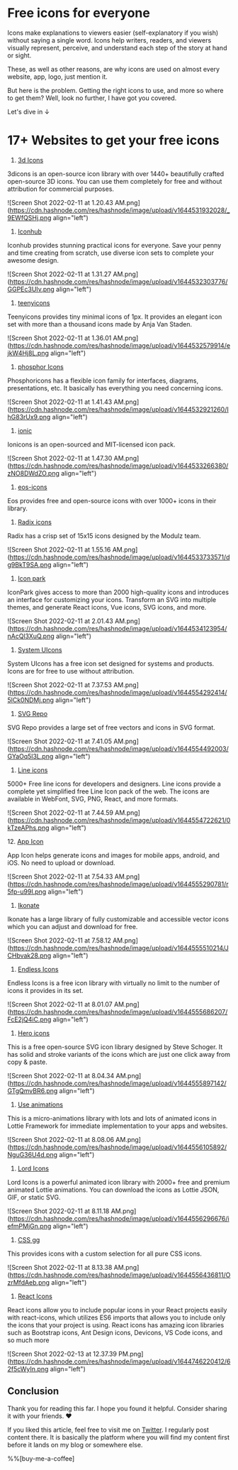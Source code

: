 # Free icons for everyone

Icons make explanations to viewers easier (self-explanatory if you wish) without saying a single word. Icons help writers, readers, and viewers visually represent, perceive, and understand each step of the story at hand or sight.

These, as well as other reasons, are why icons are used on almost every website, app, logo, just mention it.

But here is the problem. Getting the right icons to use, and more so where to get them? Well, look no further, I have got you covered.

Let's dive in ↓

# 17+ Websites to get your free icons

1. [3d Icons](https://3dicons.co)
    

3dicons is an open-source icon library with over 1440+ beautifully crafted open-source 3D icons. You can use them completely for free and without attribution for commercial purposes.

![Screen Shot 2022-02-11 at 1.20.43 AM.png](https://cdn.hashnode.com/res/hashnode/image/upload/v1644531932028/_9EWfQSHj.png align="left")

1. [Iconhub](https://iconhub.io/)
    

Iconhub provides stunning practical icons for everyone. Save your penny and time creating from scratch, use diverse icon sets to complete your awesome design.

![Screen Shot 2022-02-11 at 1.31.27 AM.png](https://cdn.hashnode.com/res/hashnode/image/upload/v1644532303776/GGPEc3UIv.png align="left")

1. [teenyicons](https://teenyicons.com/)
    

Teenyicons provides tiny minimal icons of 1px. It provides an elegant icon set with more than a thousand icons made by Anja Van Staden.

![Screen Shot 2022-02-11 at 1.36.01 AM.png](https://cdn.hashnode.com/res/hashnode/image/upload/v1644532579914/ejkW4Hj8L.png align="left")

1. [phosphor Icons](https://phosphoricons.com/)
    

Phosphoricons has a flexible icon family for interfaces, diagrams, presentations, etc. It basically has everything you need concerning icons.

![Screen Shot 2022-02-11 at 1.41.43 AM.png](https://cdn.hashnode.com/res/hashnode/image/upload/v1644532921260/IhG83rUx9.png align="left")

1. [ionic](https://ionic.io/ionicons)
    

Ionicons is an open-sourced and MIT-licensed icon pack.

![Screen Shot 2022-02-11 at 1.47.30 AM.png](https://cdn.hashnode.com/res/hashnode/image/upload/v1644533266380/zNO8DWdZO.png align="left")

1. [eos-icons](https://eos-icons.com/)
    

Eos provides free and open-source icons with over 1000+ icons in their library.

1. [Radix icons](https://icons.modulz.app/)
    

Radix has a crisp set of 15x15 icons designed by the Modulz team.

![Screen Shot 2022-02-11 at 1.55.16 AM.png](https://cdn.hashnode.com/res/hashnode/image/upload/v1644533733571/dg9BkT9SA.png align="left")

1. [Icon park](https://github.com/bytedance/IconPark)
    

IconPark gives access to more than 2000 high-quality icons and introduces an interface for customizing your icons. Transform an SVG into multiple themes, and generate React icons, Vue icons, SVG icons, and more.

![Screen Shot 2022-02-11 at 2.01.43 AM.png](https://cdn.hashnode.com/res/hashnode/image/upload/v1644534123954/nAcQl3XuQ.png align="left")

1. [System UIcons](https://systemuicons.com/)
    

System UIcons has a free icon set designed for systems and products. Icons are for free to use without attribution.

![Screen Shot 2022-02-11 at 7.37.53 AM.png](https://cdn.hashnode.com/res/hashnode/image/upload/v1644554292414/5lCk0NDMj.png align="left")

1. [SVG Repo](https://www.svgrepo.com/)
    

SVG Repo provides a large set of free vectors and icons in SVG format.

![Screen Shot 2022-02-11 at 7.41.05 AM.png](https://cdn.hashnode.com/res/hashnode/image/upload/v1644554492003/GYaOq5l3L.png align="left")

1. [Line icons](https://lineicons.com/icons/)
    

5000+ Free line icons for developers and designers. Line icons provide a complete yet simplified free Line Icon pack of the web. The icons are available in WebFont, SVG, PNG, React, and more formats.

![Screen Shot 2022-02-11 at 7.44.59 AM.png](https://cdn.hashnode.com/res/hashnode/image/upload/v1644554722621/0kTzeAPhs.png align="left")

12\. [App Icon](https://appicon.co/)

App Icon helps generate icons and images for mobile apps, android, and iOS. No need to upload or download.

![Screen Shot 2022-02-11 at 7.54.33 AM.png](https://cdn.hashnode.com/res/hashnode/image/upload/v1644555290781/r5fp-u99I.png align="left")

1. [Ikonate](https://ikonate.com/)
    

Ikonate has a large library of fully customizable and accessible vector icons which you can adjust and download for free.

![Screen Shot 2022-02-11 at 7.58.12 AM.png](https://cdn.hashnode.com/res/hashnode/image/upload/v1644555510214/JCHbvak28.png align="left")

1. [Endless Icons](https://endlessicons.com/)
    

Endless Icons is a free icon library with virtually no limit to the number of icons it provides in its set.

![Screen Shot 2022-02-11 at 8.01.07 AM.png](https://cdn.hashnode.com/res/hashnode/image/upload/v1644555686207/FcE2jQ4iC.png align="left")

1. [Hero icons](https://heroicons.dev/)
    

This is a free open-source SVG icon library designed by Steve Schoger. It has solid and stroke variants of the icons which are just one click away from copy & paste.

![Screen Shot 2022-02-11 at 8.04.34 AM.png](https://cdn.hashnode.com/res/hashnode/image/upload/v1644555897142/GTgQmvBR6.png align="left")

1. [Use animations](https://useanimations.com/)
    

This is a micro-animations library with lots and lots of animated icons in Lottie Framework for immediate implementation to your apps and websites.

![Screen Shot 2022-02-11 at 8.08.06 AM.png](https://cdn.hashnode.com/res/hashnode/image/upload/v1644556105892/NguG36U4d.png align="left")

1. [Lord Icons](https://lordicon.com/icons#free)
    

Lord Icons is a powerful animated icon library with 2000+ free and premium animated Lottie animations. You can download the icons as Lottie JSON, GIF, or static SVG.

![Screen Shot 2022-02-11 at 8.11.18 AM.png](https://cdn.hashnode.com/res/hashnode/image/upload/v1644556296676/iefmPMjGn.png align="left")

1. [CSS gg](https://css.gg/app)
    

This provides icons with a custom selection for all pure CSS icons.

![Screen Shot 2022-02-11 at 8.13.38 AM.png](https://cdn.hashnode.com/res/hashnode/image/upload/v1644556436811/OzrMfdAeb.png align="left")

1. [React Icons](https://react-icons.github.io/react-icons/)
    

React icons allow you to include popular icons in your React projects easily with react-icons, which utilizes ES6 imports that allows you to include only the icons that your project is using. React icons has amazing icon libraries such as Bootstrap icons, Ant Design icons, Devicons, VS Code icons, and so much more

![Screen Shot 2022-02-13 at 12.37.39 PM.png](https://cdn.hashnode.com/res/hashnode/image/upload/v1644746220412/62f5cWyIn.png align="left")

## Conclusion

Thank you for reading this far. I hope you found it helpful. Consider sharing it with your friends. ❤️

If you liked this article, feel free to visit me on [Twitter](https://twitter.com/mbaziiraronn). I regularly post content there. It is basically the platform where you will find my content first before it lands on my blog or somewhere else.

%%[buy-me-a-coffee]